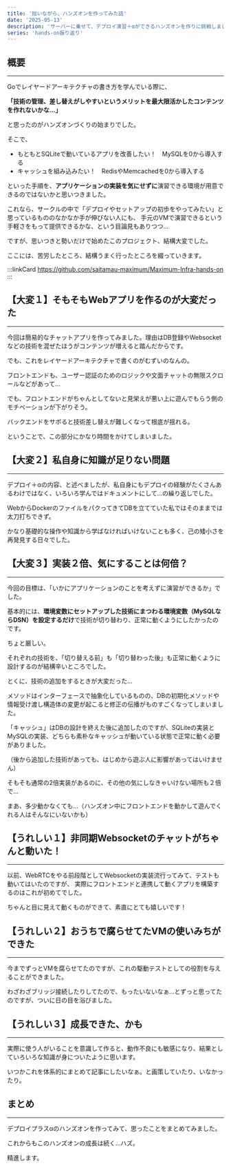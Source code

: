 ```yaml
---
title: '拙いながら、ハンズオンを作ってみた話'
date: '2025-05-13'
description: 'サーバーに乗せて、デプロイ演習＋αができるハンズオンを作りに挑戦しました'
series: 'hands-on振り返り'
---
```

## 概要
---
Goでレイヤードアーキテクチャの書き方を学んでいる際に、

**「技術の管理、差し替えがしやすいというメリットを最大限活かしたコンテンツを作れないかな…」**

と思ったのがハンズオンづくりの始まりでした。

そこで、
- もともとSQLiteで動いているアプリを改善したい！　MySQLを0から導入する
- キャッシュを組み込みたい！　RedisやMemcachedを0から導入する

といった手順を、**アプリケーションの実装を気にせずに**演習できる環境が用意できるのではないかと思いつきました。

これなら、サークルの中で「デプロイやセットアップの初歩をやってみたい」と思っているもののなかなか手が伸びない人にも、
手元のVMで演習できるという手軽さをもって提供できるかな、という目論見もありつつ…

ですが、思いつきと勢いだけで始めたこのプロジェクト、結構大変でした。

ここには、苦労したところ、結構うまく行ったところを綴っていきます。

:::linkCard
https://github.com/saitamau-maximum/Maximum-Infra-hands-on
:::

## 【大変１】そもそもWebアプリを作るのが大変だった
---

今回は簡易的なチャットアプリを作ってみました。理由はDB登録やWebsocketなどの技術を混ぜたほうがコンテンツが増えると踏んだからです。

でも、これをレイヤードアーキテクチャで書くのがむずいのなんの。

フロントエンドも、ユーザー認証のためのロジックや文面チャットの無限スクロールなどがあって…

でも、フロントエンドがちゃんとしてないと見栄えが悪い上に遊んでもらう側のモチベーションが下がりそう。

バックエンドをサボると技術差し替えが難しくなって根底が揺れる。

ということで、この部分にかなり時間をかけてしまいました。

## 【大変２】私自身に知識が足りない問題
---

デプロイ＋αの内容、と述べましたが、私自身にもデプロイの経験がたくさんあるわけではなく、いろいろ学んではドキュメントにして…の繰り返しでした。

WebからDockerのファイルをパクってきてDBを立てていた私ではそのままでは太刀打ちできず。

かなり基礎的な操作や知識から学ばなければいけないことも多く、己の矮小さを再発見する日々でした。

## 【大変３】実装２倍、気にすることは何倍？
---

今回の目標は、「いかにアプリケーションのことを考えずに演習ができるか」でした。

基本的には、**環境変数にセットアップした技術にまつわる環境変数（MySQLならDSN）を設定するだけ**で技術が切り替わり、正常に動くようにしたかったのです。

ちょと厳しい。

それぞれの技術を、「切り替える前」も「切り替わった後」も正常に動くように設計するのが結構辛いところでした。

とくに、技術の追加をするときが大変だった…

メソッドはインターフェースで抽象化しているものの、DBの初期化メソッドや情報受け渡し構造体の変更が起こると修正の伝播がものすごくなってしまいました。

「キャッシュ」はDBの設計を終えた後に追加したのですが、SQLiteの実装とMySQLの実装、どちらも素朴なキャッシュが動いている状態で正常に動く必要がありました。

（後から追加した技術があっても、はじめから遊ぶ人に影響があってはいけません）

そもそも通常の2倍実装があるのに、その他の気にしなきゃいけない場所も２倍で…

まあ、多少動かなくても…（ハンズオン中にフロントエンドを動かして遊んでくれる人はそんなにいないかも）

## 【うれしい１】非同期Websocketのチャットがちゃんと動いた！
---

以前、WebRTCをやる前段階としてWebsocketの実装流行ってみて、テストも動いてはいたのですが、
実際にフロントエンドと連携して動くアプリを構築するのはこれが初めてでした。

ちゃんと目に見えて動くものができて、素直にとても嬉しいです！

## 【うれしい２】おうちで腐らせてたVMの使いみちができた
---

今までずっとVMを腐らせてたのですが、これの駆動テストとしての役割を与えることができました。

わざわざブリッジ接続したりしてたので、もったいないなぁ…とずっと思ってたのですが、ついに日の目を浴びました。

## 【うれしい３】成長できた、かも
---

実際に使う人がいることを意識して作ると、動作不良にも敏感になり、結果としていろいろな知識が身についたように思います。

いつかこれを体系的にまとめて記事にしたいなぁ。と画策していたり、いなかったり。

## まとめ
---

デプロイプラスαのハンズオンを作ってみて、思ったことをまとめてみました。

これからもこのハンズオンの成長は続く…ハズ。

精進します。